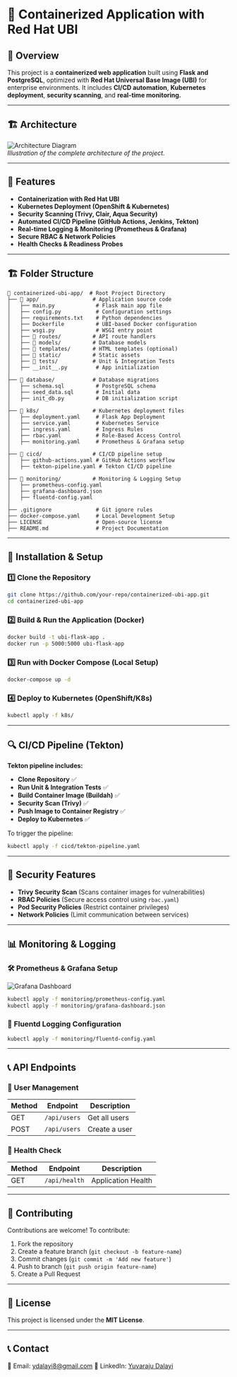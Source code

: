 # 📌 Containerized Application with Red Hat UBI

## 🚀 Overview
This project is a **containerized web application** built using **Flask and PostgreSQL**, optimized with **Red Hat Universal Base Image (UBI)** for enterprise environments. It includes **CI/CD automation**, **Kubernetes deployment**, **security scanning**, and **real-time monitoring.**

---

## 🏗️ Architecture

![Architecture Diagram](https://example.com/sample-architecture.png)  
*Illustration of the complete architecture of the project.*

---

## 🌟 Features
- **Containerization with Red Hat UBI**
- **Kubernetes Deployment (OpenShift & Kubernetes)**
- **Security Scanning (Trivy, Clair, Aqua Security)**
- **Automated CI/CD Pipeline (GitHub Actions, Jenkins, Tekton)**
- **Real-time Logging & Monitoring (Prometheus & Grafana)**
- **Secure RBAC & Network Policies**
- **Health Checks & Readiness Probes**

---

## 🏗️ Folder Structure
```
📂 containerized-ubi-app/  # Root Project Directory
├── 📂 app/                 # Application source code
│   ├── main.py             # Flask main app file
│   ├── config.py           # Configuration settings
│   ├── requirements.txt    # Python dependencies
│   ├── Dockerfile          # UBI-based Docker configuration
│   ├── wsgi.py             # WSGI entry point
│   ├── 📂 routes/          # API route handlers
│   ├── 📂 models/          # Database models
│   ├── 📂 templates/       # HTML templates (optional)
│   ├── 📂 static/          # Static assets
│   ├── 📂 tests/           # Unit & Integration Tests
│   ├── __init__.py         # App initialization
│
├── 📂 database/            # Database migrations
│   ├── schema.sql          # PostgreSQL schema
│   ├── seed_data.sql       # Initial data
│   ├── init_db.py          # DB initialization script
│
├── 📂 k8s/                 # Kubernetes deployment files
│   ├── deployment.yaml     # Flask App Deployment
│   ├── service.yaml        # Kubernetes Service
│   ├── ingress.yaml        # Ingress Rules
│   ├── rbac.yaml           # Role-Based Access Control
│   ├── monitoring.yaml     # Prometheus & Grafana setup
│
├── 📂 cicd/                # CI/CD pipeline setup
│   ├── github-actions.yaml # GitHub Actions workflow
│   ├── tekton-pipeline.yaml # Tekton CI/CD pipeline
│
├── 📂 monitoring/          # Monitoring & Logging Setup
│   ├── prometheus-config.yaml
│   ├── grafana-dashboard.json
│   ├── fluentd-config.yaml
│
├── .gitignore              # Git ignore rules
├── docker-compose.yaml     # Local Development Setup
├── LICENSE                 # Open-source license
├── README.md               # Project Documentation
```

---

## 🔧 Installation & Setup
### 1️⃣ Clone the Repository
```bash
git clone https://github.com/your-repo/containerized-ubi-app.git
cd containerized-ubi-app
```

### 2️⃣ Build & Run the Application (Docker)
```bash
docker build -t ubi-flask-app .
docker run -p 5000:5000 ubi-flask-app
```

### 3️⃣ Run with Docker Compose (Local Setup)
```bash
docker-compose up -d
```

### 4️⃣ Deploy to Kubernetes (OpenShift/K8s)
```bash
kubectl apply -f k8s/
```

---

## 🔍 CI/CD Pipeline (Tekton)
**Tekton pipeline includes:**
- **Clone Repository** ✅
- **Run Unit & Integration Tests** ✅
- **Build Container Image (Buildah)** ✅
- **Security Scan (Trivy)** ✅
- **Push Image to Container Registry** ✅
- **Deploy to Kubernetes** ✅

To trigger the pipeline:
```bash
kubectl apply -f cicd/tekton-pipeline.yaml
```

---

## 🔐 Security Features
- **Trivy Security Scan** (Scans container images for vulnerabilities)
- **RBAC Policies** (Secure access control using `rbac.yaml`)
- **Pod Security Policies** (Restrict container privileges)
- **Network Policies** (Limit communication between services)

---

## 📊 Monitoring & Logging
### 🛠️ **Prometheus & Grafana Setup**
![Grafana Dashboard](https://example.com/grafana-dashboard.png)

```bash
kubectl apply -f monitoring/prometheus-config.yaml
kubectl apply -f monitoring/grafana-dashboard.json
```

### 📜 **Fluentd Logging Configuration**
```bash
kubectl apply -f monitoring/fluentd-config.yaml
```

---

## 📞 API Endpoints
### 🔹 **User Management**
| Method | Endpoint        | Description        |
|--------|---------------|--------------------|
| GET    | `/api/users`  | Get all users     |
| POST   | `/api/users`  | Create a user     |

### 🔹 **Health Check**
| Method | Endpoint         | Description           |
|--------|----------------|-----------------------|
| GET    | `/api/health`  | Application Health   |

---

## 📌 Contributing
Contributions are welcome! To contribute:
1. Fork the repository
2. Create a feature branch (`git checkout -b feature-name`)
3. Commit changes (`git commit -m 'Add new feature'`)
4. Push to branch (`git push origin feature-name`)
5. Create a Pull Request

---

## 📄 License
This project is licensed under the **MIT License**.

---

## 📞 Contact
📧 Email: ydalayi8@gmail.com 
🔗 LinkedIn: [Yuvaraju Dalayi](https://www.linkedin.com/in/yuvarajdalayi/)  

